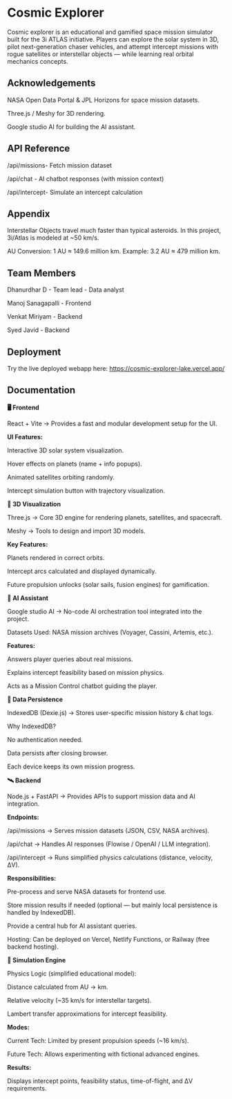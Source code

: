 # Cosmic Explorer

Cosmic explorer is an educational and gamified space mission simulator built for the 3i ATLAS initiative.
Players can explore the solar system in 3D, pilot next-generation chaser vehicles, and attempt intercept missions with rogue satellites or interstellar objects — while learning real orbital mechanics concepts.


## Acknowledgements

NASA Open Data Portal
 & JPL Horizons
 for space mission datasets.

Three.js
 / Meshy
 for 3D rendering.

Google studio AI
 for building the AI assistant.
## API Reference

/api/missions-	Fetch mission dataset

/api/chat	  -  AI chatbot responses (with mission context)

/api/intercept-	Simulate an intercept calculation

## Appendix

Interstellar Objects travel much faster than typical asteroids. In this project, 3i/Atlas is modeled at ~50 km/s.

AU Conversion: 1 AU ≈ 149.6 million km. Example: 3.2 AU ≈ 479 million km.

## Team Members

Dhanurdhar D - Team lead - Data analyst

Manoj Sanagapalli - Frontend

Venkat Miriyam - Backend

Syed Javid - Backend



## Deployment


Try the live deployed webapp here: https://cosmic-explorer-lake.vercel.app/


## Documentation

**🖥️ Frontend**

React + Vite → Provides a fast and modular development setup for the UI.


**UI Features:**

Interactive 3D solar system visualization.

Hover effects on planets (name + info popups).

Animated satellites orbiting randomly.

Intercept simulation button with trajectory visualization.

**🌌 3D Visualization**

Three.js → Core 3D engine for rendering planets, satellites, and spacecraft.

Meshy → Tools to design and import 3D models.

**Key Features:**

Planets rendered in correct orbits.

Intercept arcs calculated and displayed dynamically.

Future propulsion unlocks (solar sails, fusion engines) for gamification.

**🤖 AI Assistant**

Google studio AI → No-code AI orchestration tool integrated into the project.

Datasets Used: NASA mission archives (Voyager, Cassini, Artemis, etc.).

**Features:**

Answers player queries about real missions.

Explains intercept feasibility based on mission physics.

Acts as a Mission Control chatbot guiding the player.

**💾 Data Persistence**

IndexedDB (Dexie.js) → Stores user-specific mission history & chat logs.

Why IndexedDB?

No authentication needed.

Data persists after closing browser.

Each device keeps its own mission progress.

**🛰️ Backend**

Node.js + FastAPI → Provides APIs to support mission data and AI integration.

**Endpoints:**

/api/missions → Serves mission datasets (JSON, CSV, NASA archives).

/api/chat → Handles AI responses (Flowise / OpenAI / LLM integration).

/api/intercept → Runs simplified physics calculations (distance, velocity, ΔV).

**Responsibilities:**

Pre-process and serve NASA datasets for frontend use.

Store mission results if needed (optional — but mainly local persistence is handled by IndexedDB).

Provide a central hub for AI assistant queries.

Hosting: Can be deployed on Vercel, Netlify Functions, or Railway (free backend hosting).

**🚀 Simulation Engine**

Physics Logic (simplified educational model):

Distance calculated from AU → km.

Relative velocity (~35 km/s for interstellar targets).

Lambert transfer approximations for intercept feasibility.

**Modes:**

Current Tech: Limited by present propulsion speeds (~16 km/s).

Future Tech: Allows experimenting with fictional advanced engines.

**Results:**

Displays intercept points, feasibility status, time-of-flight, and ΔV requirements.
